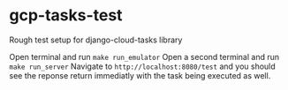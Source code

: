 # gcp-tasks-test

Rough test setup for django-cloud-tasks library

Open terminal and run `make run_emulator`
Open a second terminal and run `make run_server`
Navigate to `http://localhost:8080/test` and you should see the reponse return immediatly with the task being executed as well.
